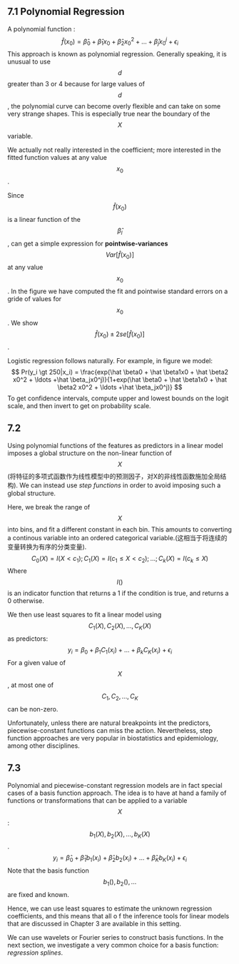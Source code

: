 ## 7.1 Polynomial Regression

A polynomial function :
$$
\hat f(x_0)=\hat \beta_0 + \hat \beta_1x_0 + \hat \beta_2 x_0^2 + \ldots +\hat \beta_jx_0^j + \epsilon_i
$$
This approach is known as polynomial regression. Generally speaking, it is unusual to use $$d$$ greater than 3 or 4 because for large values of $$d$$, the polynomial curve can become overly flexible and can take on some very strange shapes. This is especially true near the boundary of the $$X$$ variable.

We actually not really interested in the coefficient; more interested in the fitted function values at any value $$x_0$$.

Since $$\hat f(x_0)$$ is a linear function of the $$\hat \beta_l$$, can get a simple expression for **pointwise-variances** $$Var[\hat f(x_0)]$$ at any value $$x_0$$. In the figure we have computed the fit and pointwise standard errors on a gride of values for $$x_0$$. We show $$\hat f(x_0)  \pm 2se[\hat f(x_0)]$$.

Logistic regression follows naturally. For example, in figure we model:
$$
Pr(y_i \gt 250|x_i) = \frac{exp(\hat \beta0 + \hat \beta1x0 + \hat \beta2 x0^2 + \ldots +\hat \beta_jx0^j)}{1+exp(\hat \beta0 + \hat \beta1x0 + \hat \beta2 x0^2 + \ldots +\hat \beta_jx0^j)}
$$
To get confidence intervals, compute upper and lowest bounds on the logit scale, and then invert to get on probability scale.

## 7.2

Using polynomial functions of the features as predictors in a linear model imposes a global structure on the non-linear function of $$X$$(将特征的多项式函数作为线性模型中的预测因子，对X的非线性函数施加全局结构). We can instead use *step functions* in order to avoid imposing such a global structure.

Here, we break the range of $$X$$ into bins, and fit a different constant in each bin. This amounts to converting a continous variable into an ordered categorical variable.(这相当于将连续的变量转换为有序的分类变量).
$$
C_0(X)=I(X \lt c_1); C_1(X)=I( c_1\le X \lt c_2); \ldots; C_k(X) = I(c_k \le X)
$$
Where $$I()$$ is an indicator function that returns a 1 if the condition is true, and returns a 0 otherwise.

We then use least squares to fit a linear model using $$C_1(X), C_2(X), \ldots, C_K(X)$$ as predictors:
$$
y_i=\beta_0+\beta_1C_1(x_i)+\ldots+\beta_kC_K(x_i)+\epsilon_i
$$
For a given value of $$X$$, at most one of $$C_1, C_2,\ldots,C_K$$ can be non-zero.

Unfortunately, unless there are natural breakpoints int the predictors, piecewise-constant functions can miss the action. Nevertheless, step function approaches are very popular in biostatistics and epidemiology, among other disciplines.

## 7.3

Polynomial and piecewise-constant regression models are in fact special cases of a basis function approach. The idea is to have at hand a family of functions or transformations that can be applied to a variable $$X$$: $$b_1(X), b_2(X), \ldots, b_K(X)$$.
$$
y_i=\hat \beta_0 + \hat \beta_1b_1(x_i) + \hat \beta_2b_2(x_i) + \ldots +\hat \beta_Kb_K(x_i) + \epsilon_i
$$
Note that the basis function $$b_1(), b_2(), \ldots$$ are fixed and known.

Hence, we can use least squares to estimate the unknown regression coefficients, and this means that all o f the inference tools for linear models that are discussed in Chapter 3 are available in this setting.

We can use wavelets or Fourier series to construct basis functions. In the next section, we investigate a very common choice for a basis function: *regression splines*.
